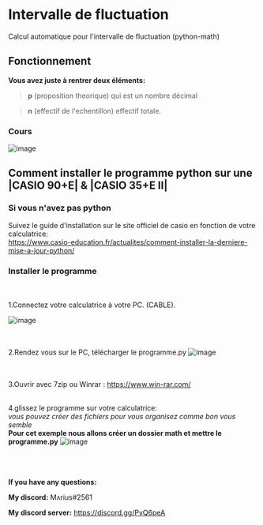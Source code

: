 # Intervalle de fluctuation
Calcul automatique pour l'intervalle de fluctuation (python-math)


## Fonctionnement

**Vous avez juste à rentrer deux éléments:**

>**p** (proposition theorique) qui est un nombre décimal
  
>**n** (effectif de l'echentillon) effectif totale.


### Cours
![image](https://user-images.githubusercontent.com/84912528/119824438-32e47f80-bef6-11eb-996b-b84dbade31bc.png)



  
  
  
  
  
## Comment installer le programme python sur une |CASIO 90+E| & |CASIO 35+E II|

### Si vous n'avez pas python
Suivez le guide d'installation sur le site officiel de casio en fonction de votre calculatrice:
<br/>
https://www.casio-education.fr/actualites/comment-installer-la-derniere-mise-a-jour-python/
<br/>  

### Installer le programme 
<br/><br/>1.Connectez votre calculatrice à votre PC. (CABLE).

![image](https://user-images.githubusercontent.com/84912528/119849257-c4f78280-bf0c-11eb-8c42-07582e6381b6.png)

<br/><br/>2.Rendez vous sur le PC, télécharger le programme.py
 ![image](https://user-images.githubusercontent.com/84912528/119843913-44368780-bf08-11eb-9f31-0ce7f80a4de5.png)

<br/><br/>3.Ouvrir avec 7zip ou Winrar : https://www.win-rar.com/

<br/>4.glissez le programme sur votre calculatrice:
<br/>*vous pouvez créer des fichiers pour vous organisez comme bon vous semble*
<br/>**Pour cet exemple nous allons créer un dossier math et mettre le programme.py**
![image](https://user-images.githubusercontent.com/84912528/119852574-b363aa00-bf0f-11eb-8ad2-4e2dbdd63609.png)


<addr><addr><addr><br/><br/><br/>
**If you have any questions:**
  
**My discord:** Mʌrius#2561
  
**My discord server:** https://discord.gg/PvQ6peA
  

